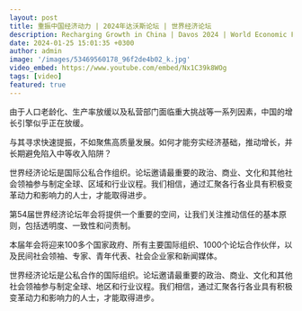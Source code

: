 ```yaml
---
layout: post
title: 重振中国经济动力 | 2024年达沃斯论坛 | 世界经济论坛
description: Recharging Growth in China | Davos 2024 | World Economic Forum
date: 2024-01-25 15:01:35 +0300
author: admin
image: '/images/53469560178_96f2de4b02_k.jpg'
video_embed: https://www.youtube.com/embed/Nx1C39k8WOg
tags: [video]
featured: true
---
```

由于人口老龄化、生产率放缓以及私营部门面临重大挑战等一系列因素，中国的增长引擎似乎正在放缓。

与其寻求快速提振，不如聚焦高质量发展。如何才能夯实经济基础，推动增长，并长期避免陷入中等收入陷阱？

世界经济论坛是国际公私合作组织。论坛邀请最重要的政治、商业、文化和其他社会领袖参与制定全球、区域和行业议程。我们相信，通过汇聚各行各业具有积极变革动力和影响力的人士，才能取得进步。

第54届世界经济论坛年会将提供一个重要的空间，让我们关注推动信任的基本原则，包括透明度、一致性和问责制。

本届年会将迎来100多个国家政府、所有主要国际组织、1000个论坛合作伙伴，以及民间社会领袖、专家、青年代表、社会企业家和新闻媒体。

世界经济论坛是公私合作的国际组织。论坛邀请最重要的政治、商业、文化和其他社会领袖参与制定全球、地区和行业议程。我们相信，通过汇聚各行各业具有积极变革动力和影响力的人士，才能取得进步。
